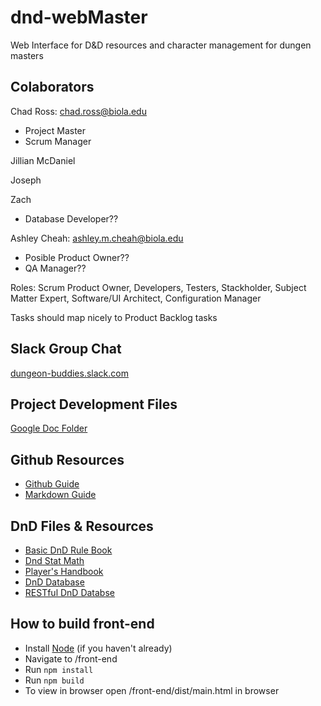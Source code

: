 # dnd-webMaster
Web Interface for D&amp;D resources and character management for dungen masters 

## Colaborators
Chad Ross: chad.ross@biola.edu
* Project Master
* Scrum Manager

Jillian McDaniel


Joseph


Zach
* Database Developer??

Ashley Cheah: ashley.m.cheah@biola.edu
* Posible Product Owner??
* QA Manager??

Roles: Scrum Product Owner, Developers, Testers, Stackholder, Subject Matter Expert, Software/UI Architect, Configuration Manager

Tasks should map nicely to Product Backlog tasks


## Slack Group Chat
[dungeon-buddies.slack.com](dungeon-buddies.slack.com)

## Project Development Files
[Google Doc Folder](https://drive.google.com/open?id=1OAeJDv-UKCkhTApC6I0JAv16NSvbTEsB)

## Github Resources
* [Github Guide](https://guides.github.com/)
* [Markdown Guide](https://github.com/adam-p/markdown-here/wiki/Markdown-Cheatsheet)

## DnD Files & Resources
* [Basic DnD Rule Book](http://media.wizards.com/2018/dnd/downloads/DnD_BasicRules_2018.pdf)
* [Dnd Stat Math](http://monkeysushi.net/gaming/DnD/math.html)
* [Player's Handbook](http://choisey.free.fr/3.5/Core/Indexed%20Player%20Handbook%20v3.5.pdf)
* [DnD Database](http://www.imarvintpa.com/DndLive/index.php)
* [RESTful DnD Databse](http://www.dnd5eapi.co/)

## How to build front-end
* Install [Node](https://nodejs.org/en/) (if you haven't already)
* Navigate to /front-end
* Run `npm install`
* Run `npm build`
* To view in browser open /front-end/dist/main.html in browser


